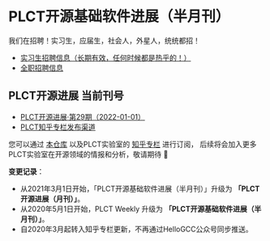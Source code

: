 # PLCT开源基础软件进展（半月刊）

我们在招聘！实习生，应届生，社会人，外星人，统统都招！

- [实习生招聘信息（长期有效，任何时候都是热乎的！）](interns.md)
- [全职招聘信息](Jobs.md)

## PLCT开源进展 当前刊号

- [PLCT开源进展·第29期（2022-01-01）](2022/2022-01-01.md)
- [PLCT知乎专栏发布渠道](https://zhuanlan.zhihu.com/plct-lab)

您可以通过 [本仓库](https://github.com/isrc-cas/plct-weekly)
以及PLCT实验室的 [知乎专栏](https://zhuanlan.zhihu.com/plct-lab) 进行订阅，
后续将会加入更多PLCT实验室在开源领域的情报和分析，敬请期待 🎉

**变更记录**：

- 从2021年3月1日开始，「PLCT开源基础软件进展（半月刊）」升级为 **「PLCT开源进展（月刊）」**。
- 从2020年5月1日开始，PLCT Weekly 升级为 **「PLCT开源基础软件进展（半月刊）」**。
- 自2020年3月起转入知乎专栏更新，不再通过HelloGCC公众号同步推送。
